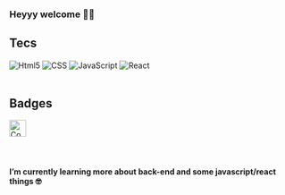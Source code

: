 ### Heyyy welcome 🫡🫡
## Tecs
<div style="display: inline_block">
 <img align="center" src="https://img.shields.io/badge/HTML5-E34F26?style=for-the-badge&logo=html5&logoColor=white" alt="Html5"/>
 <img align="center" src="https://img.shields.io/badge/CSS3-1572B6?style=for-the-badge&logo=css3&logoColor=white" alt="CSS"/>
 <img align="center" src="https://img.shields.io/badge/JavaScript-F7DF1E?style=for-the-badge&logo=javascript&logoColor=black" alt="JavaScript"/>
 <img align="center" src="https://img.shields.io/badge/-ReactJs-61DAFB?logo=react&logoColor=white&style=for-the-badge" alt="React"/>
</div><br>

## Badges
<div style="display: inline_block">
 <img align="center" src="https://www.codewars.com/users/Thalisu/badges/large" alt="Codewar_badge"/ height="30px">
</div><br><br>

#### I’m currently learning more about back-end and some javascript/react things 🤓
<!--
**Thalisu/Thalisu** is a ✨ _special_ ✨ repository because its `README.md` (this file) appears on your GitHub profile.

Here are some ideas to get you started:

- 🔭 I’m currently working on ...
- 🌱 I’m currently learning ...
- 👯 I’m looking to collaborate on ...
- 🤔 I’m looking for help with ...
- 💬 Ask me about ...
- 📫 How to reach me: ...
- 😄 Pronouns: ...
- ⚡ Fun fact: ...
-->
